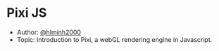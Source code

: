 # Pixi JS

* Author: [@hlminh2000](https://github.com/hlminh2000)
* Topic: Introduction to Pixi, a webGL rendering engine in Javascript.
